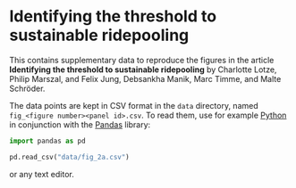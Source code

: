 # Identifying the threshold to sustainable ridepooling

This contains supplementary data to reproduce the figures in the article **Identifying the threshold to sustainable ridepooling** by Charlotte Lotze, Philip Marszal, and Felix Jung, Debsankha Manik, Marc Timme, and Malte Schröder.

The data points are kept in CSV format in the `data` directory, named `fig_<figure number><panel id>.csv`.
To read them, use for example [Python](https://www.python.org/) in conjunction with the [Pandas](https://pandas.pydata.org/) library:

```python
import pandas as pd

pd.read_csv("data/fig_2a.csv")
```

or any text editor.
